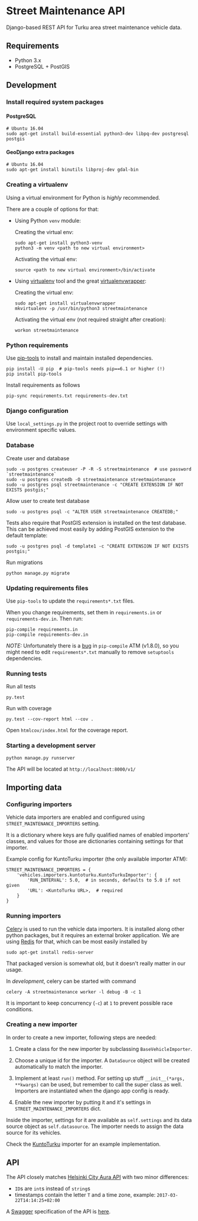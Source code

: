 # Street Maintenance API

Django-based REST API for Turku area street maintenance vehicle data.

## Requirements

* Python 3.x
* PostgreSQL + PostGIS

## Development

### Install required system packages

#### PostgreSQL

    # Ubuntu 16.04
    sudo apt-get install build-essential python3-dev libpq-dev postgresql postgis
    
#### GeoDjango extra packages

    # Ubuntu 16.04
    sudo apt-get install binutils libproj-dev gdal-bin

### Creating a virtualenv

Using a virtual environment for Python is *highly* recommended.

There are a couple of options for that:

- Using Python `venv` module:

  Creating the virtual env:
     
      sudo apt-get install python3-venv
      python3 -m venv <path to new virtual environment>

  Activating the virtual env:

      source <path to new virtual environment>/bin/activate
 
- Using [virtualenv](https://virtualenv.pypa.io/en/stable/) tool and the great [virtualenvwrapper](https://virtualenvwrapper.readthedocs.io/en/latest/):

  Creating the virtual env:

      sudo apt-get install virtualenvwrapper
      mkvirtualenv -p /usr/bin/python3 streetmaintenance

  Activating the virtual env (not required straight after creation):

      workon streetmaintenance

### Python requirements

Use [pip-tools](https://github.com/jazzband/pip-tools) to install and maintain installed dependencies.

    pip install -U pip  # pip-tools needs pip==6.1 or higher (!)
    pip install pip-tools

Install requirements as follows

    pip-sync requirements.txt requirements-dev.txt

### Django configuration

Use `local_settings.py` in the project root to override settings with environment specific values.

### Database

Create user and database

    sudo -u postgres createuser -P -R -S streetmaintenance  # use password `streetmaintenance`
    sudo -u postgres createdb -O streetmaintenance streetmaintenance
    sudo -u postgres psql streetmaintenance -c "CREATE EXTENSION IF NOT EXISTS postgis;"

Allow user to create test database

    sudo -u postgres psql -c "ALTER USER streetmaintenance CREATEDB;"

Tests also require that PostGIS extension is installed on the test database. This can be achieved most easily by adding PostGIS extension to the default template: 

    sudo -u postgres psql -d template1 -c "CREATE EXTENSION IF NOT EXISTS postgis;"

Run migrations

    python manage.py migrate

### Updating requirements files

Use `pip-tools` to update the `requirements*.txt` files.

When you change requirements, set them in `requirements.in` or `requirements-dev.in`. Then run:

    pip-compile requirements.in
    pip-compile requirements-dev.in

*NOTE:* Unfortunately there is a [bug](https://github.com/jazzband/pip-tools/issues/445) in `pip-compile` ATM (v1.8.0), so you might need to edit `requirements*.txt` manually to remove `setuptools` dependencies.

### Running tests

Run all tests

    py.test
    
Run with coverage

    py.test --cov-report html --cov .
    
Open `htmlcov/index.html` for the coverage report.

### Starting a development server

    python manage.py runserver

The API will be located at `http://localhost:8000/v1/`

## Importing data

### Configuring importers

Vehicle data importers are enabled and configured using `STREET_MAINTENANCE_IMPORTERS` setting.

It is a dictionary where keys are fully qualified names of enabled importers' classes, and values for those are dictionaries containing settings for that importer.

Example config for KuntoTurku importer (the only available importer ATM):

```
STREET_MAINTENANCE_IMPORTERS = {
    'vehicles.importers.kuntoturku.KuntoTurkuImporter': {
        'RUN_INTERVAL': 5.0,  # in seconds, defaults to 5.0 if not given
        'URL': <KuntoTurku URL>,  # required
    }
}
```

### Running importers

[Celery](http://www.celeryproject.org/) is used to run the vehicle data importers. It is installed along other python packages, but it requires an external broker application. We are using [Redis](https://redis.io/) for that, which can be most easily installed by 

```
sudo apt-get install redis-server
```

That packaged version is somewhat old, but it doesn't really matter in our usage.

In *development*, celery can be started with command

```
celery -A streetmaintenance worker -l debug -B -c 1
```

It is important to keep concurrency (`-c`) at `1` to prevent possible race conditions.

### Creating a new importer

In order to create a new importer, following steps are needed:

1) Create a class for the new importer by subclassing `BaseVehicleImporter`.

2) Choose a unique id for the importer. A `DataSource` object will be created automatically to match the importer.

3) Implement at least `run()` method. For setting up stuff `__init__(*args, **kwargs)` can be used, but remember to call the super class as well. Importers are instantiated when the django app config is ready.

4) Enable the new importer by putting it and it's settings in `STREET_MAINTENANCE_IMPORTERS` dict.

Inside the importer, settings for it are available as `self.settings` and its data source object as `self.datasource`. The importer needs to assign the data source for its vehicles.

Check the [KuntoTurku](vehicles/importers/kuntoturku.py) importer for an example implementation.

## API

The API closely matches [Helsinki City Aura API](https://github.com/City-of-Helsinki/aura/wiki/API) with two minor differences:
  * `ID`s are `int`s instead of `string`s
  * timestamps contain the letter `T` and a time zone, example: `2017-03-22T14:14:25+02:00`

A [Swagger](https://swagger.io/) specification of the API is [here](swagger.yaml).
